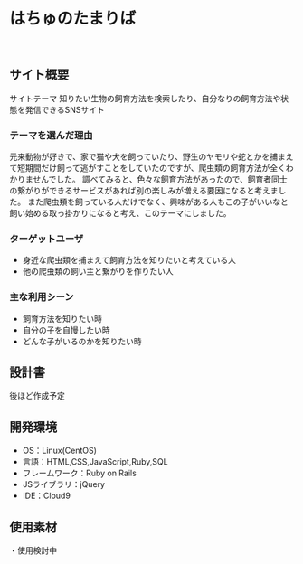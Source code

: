 # はちゅのたまりば
​
## サイト概要
サイトテーマ
知りたい生物の飼育方法を検索したり、自分なりの飼育方法や状態を発信できるSNSサイト
​
### テーマを選んだ理由
元来動物が好きで、家で猫や犬を飼っていたり、野生のヤモリや蛇とかを捕まえて短期間だけ飼って逃がすことをしていたのですが、爬虫類の飼育方法が全くわかりませんでした。
調べてみると、色々な飼育方法があったので、飼育者同士の繋がりができるサービスがあれば別の楽しみが増える要因になると考えました。
また爬虫類を飼っている人だけでなく、興味がある人もこの子がいいなと飼い始める取っ掛かりになると考え、このテーマにしました。

### ターゲットユーザ
- 身近な爬虫類を捕まえて飼育方法を知りたいと考えている人
- 他の爬虫類の飼い主と繋がりを作りたい人
​
### 主な利用シーン
- 飼育方法を知りたい時
- 自分の子を自慢したい時
- どんな子がいるのかを知りたい時
​
## 設計書
後ほど作成予定
​
## 開発環境
- OS：Linux(CentOS)
- 言語：HTML,CSS,JavaScript,Ruby,SQL
- フレームワーク：Ruby on Rails
- JSライブラリ：jQuery
- IDE：Cloud9
​
## 使用素材
・使用検討中